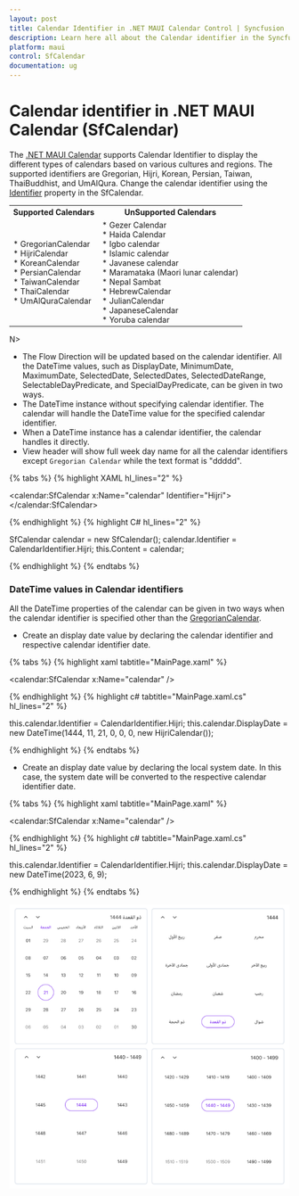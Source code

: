 ```yaml
---
layout: post
title: Calendar Identifier in .NET MAUI Calendar Control | Syncfusion
description: Learn here all about the Calendar identifier in the Syncfusion .NET MAUI Calendar (SfCalendar) control and more details.
platform: maui
control: SfCalendar
documentation: ug
---
```


# Calendar identifier in .NET MAUI Calendar (SfCalendar)
The [.NET MAUI Calendar](https://help.syncfusion.com/cr/maui/Syncfusion.Maui.Calendar.SfCalendar.html) supports Calendar Identifier to display the different types of calendars based on various cultures and regions. The supported identifiers are Gregorian, Hijri, Korean, Persian, Taiwan, ThaiBuddhist, and UmAlQura. Change the calendar identifier using the [Identifier](https://help.syncfusion.com/cr/maui/Syncfusion.Maui.Calendar.SfCalendar.html#Syncfusion_Maui_Calendar_SfCalendar_Identifier) property in the SfCalendar.

<table>
<tr>
<th>Supported Calendars</th>
<th>UnSupported Calendars</th>
</tr>
<tr>

<td>
* GregorianCalendar<br>
* HijriCalendar<br>
* KoreanCalendar<br>
* PersianCalendar<br>
* TaiwanCalendar<br>
* ThaiCalendar<br>
* UmAlQuraCalendar<br>
</td>

<td>
* Gezer Calendar<br>
* Haida Calendar<br>
* Igbo calendar<br>
* Islamic calendar<br>
* Javanese calendar<br>
* Maramataka (Maori lunar calendar)<br>
* Nepal Sambat<br>
* HebrewCalendar<br>
* JulianCalendar<br>
* JapaneseCalendar<br>
* Yoruba calendar<br>
</td>
</tr>
</table>

N>
* The Flow Direction will be updated based on the calendar identifier. All the DateTime values, such as DisplayDate, MinimumDate, MaximumDate, SelectedDate, SelectedDates, SelectedDateRange, SelectableDayPredicate, and SpecialDayPredicate, can be given in two ways.
* The DateTime instance without specifying calendar identifier. The calendar will handle the DateTime value for the specified calendar identifier.
* When a DateTime instance has a calendar identifier, the calendar handles it directly.
* View header will show full week day name for all the calendar identifiers except `Gregorian Calendar` while the text format is "ddddd".

{% tabs %}
{% highlight XAML hl_lines="2" %}

<calendar:SfCalendar x:Name="calendar"
					   Identifier="Hijri">
</calendar:SfCalendar>

{% endhighlight %}
{% highlight C# hl_lines="2" %}

SfCalendar calendar = new SfCalendar();
calendar.Identifier = CalendarIdentifier.Hijri;
this.Content = calendar;

{% endhighlight %}
{% endtabs %}

### DateTime values in Calendar identifiers
All the DateTime properties of the calendar can be given in two ways when the calendar identifier is specified other than the [GregorianCalendar](https://help.syncfusion.com/cr/maui/Syncfusion.Maui.Calendar.CalendarIdentifier.html#Syncfusion_Maui_Calendar_CalendarIdentifier_Gregorian).

* Create an display date value by declaring the calendar identifier and respective calendar identifier date.

{% tabs %}
{% highlight xaml tabtitle="MainPage.xaml" %}

<calendar:SfCalendar x:Name="calendar" />

{% endhighlight %}
{% highlight c# tabtitle="MainPage.xaml.cs" hl_lines="2" %}

this.calendar.Identifier = CalendarIdentifier.Hijri;
this.calendar.DisplayDate = new DateTime(1444, 11, 21, 0, 0, 0, new HijriCalendar());

{% endhighlight %}
{% endtabs %}

* Create an display date value by declaring the local system date. In this case, the system date will be converted to the respective calendar identifier date.

{% tabs %}
{% highlight xaml tabtitle="MainPage.xaml" %}

<calendar:SfCalendar x:Name="calendar" />

{% endhighlight %}
{% highlight c# tabtitle="MainPage.xaml.cs" hl_lines="2" %}

this.calendar.Identifier = CalendarIdentifier.Hijri;
this.calendar.DisplayDate = new DateTime(2023, 6, 9);

{% endhighlight %}
{% endtabs %}

![Multiple views of Calendar identifier in .NET MAUI Calendar.](images/calendar-identifier/maui-multiple-calendar-identifier-views.png)